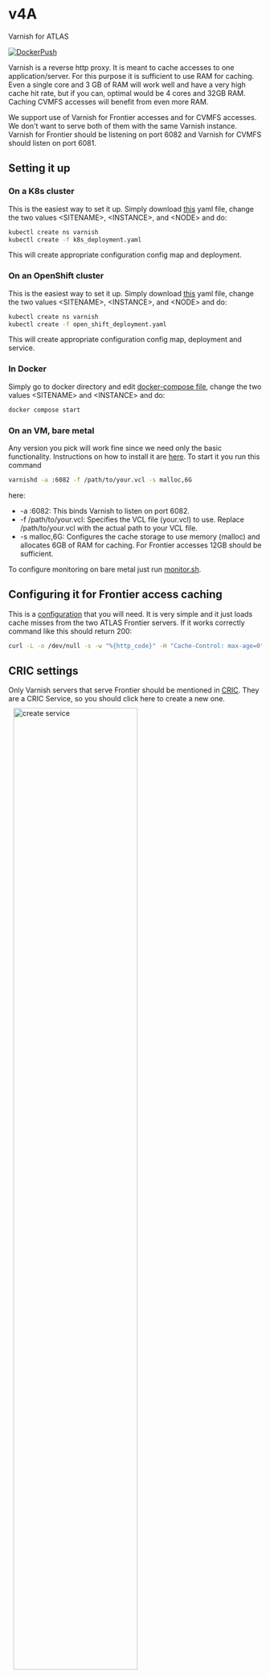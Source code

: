 # v4A

Varnish for ATLAS

[![DockerPush](https://github.com/ivukotic/v4A/actions/workflows/DockerPush.yml/badge.svg?branch=frontier-no-snmp)](https://github.com/ivukotic/v4A/actions/workflows/DockerPush.yml)

Varnish is a reverse http proxy. It is meant to cache accesses to one application/server. For this purpose it is sufficient to use RAM for caching.
Even a single core and 3 GB of RAM will work well and have a very high cache hit rate, but if you can, optimal would be 4 cores and 32GB RAM. Caching CVMFS accesses will benefit from even more RAM.

We support use of Varnish for Frontier accesses and for CVMFS accesses. We don't want to serve both of them with the same Varnish instance. Varnish for Frontier should be listening on port 6082 and Varnish for CVMFS should listen on port 6081.

## Setting it up

### On a K8s cluster

This is the easiest way to set it up. Simply download [this](kube/k8s_deployment.yaml) yaml file, change the two values \<SITENAME\>, \<INSTANCE\>, and \<NODE\> and do:

```bash
kubectl create ns varnish
kubectl create -f k8s_deployment.yaml
```

This will create appropriate configuration config map and deployment.

### On an OpenShift cluster

This is the easiest way to set it up. Simply download [this](kube/open_shift_deployment.yaml) yaml file, change the two values \<SITENAME\>, \<INSTANCE\>, and \<NODE\> and do:

```bash
kubectl create ns varnish
kubectl create -f open_shift_deployment.yaml
```

This will create appropriate configuration config map, deployment and service.

### In Docker

Simply go to docker directory and edit [docker-compose file](docker/docker-compose.yaml), change the two values \<SITENAME\> and \<INSTANCE\>  and do:

```bash
docker compose start
```

### On an VM, bare metal

Any version you pick will work fine since we need only the basic functionality. Instructions on how to install it are [here](https://varnish-cache.org/docs/trunk/installation/index.html).
To start it you run this command

```bash
varnishd -a :6082 -f /path/to/your.vcl -s malloc,6G
```

here:

* -a :6082: This binds Varnish to listen on port 6082.
* -f /path/to/your.vcl: Specifies the VCL file (your.vcl) to use. Replace /path/to/your.vcl with the actual path to your VCL file.
* -s malloc,6G: Configures the cache storage to use memory (malloc) and allocates 6GB of RAM for caching. For Frontier accesses 12GB should be sufficient.

To configure monitoring on bare metal just run [monitor.sh](Monitoring/monitor.sh).

## Configuring it for Frontier access caching

This is a [configuration](default.vcl) that you will need. It is very simple and it just loads cache misses from the two ATLAS Frontier servers.
If it works correctly command like this should return 200:

```bash
curl -L -o /dev/null -s -w "%{http_code}" -H "Cache-Control: max-age=0" http://<HOSTNAME>:6082/atlr
```

## CRIC settings

Only Varnish servers that serve Frontier should be mentioned in [CRIC](https://atlas-cric.cern.ch/).
They are a CRIC Service, so you should click here to create a new one.
<img src="Manual/CRIC_create_service.png" alt="create service" style="width:70%;margin: 10px;" />

There are only a few fields you should fill:

| **Parameter**  | **Value**        |
| -------------- | ---------------- |
| Site           | \<SITENAME\>       |
| Service Type   | Squid            |
| Object State   | Active           |
| Endpoint       | \<ADDRESS:PORT\>   |
| Flavour        | Frontier         |

<img src="Manual/CRIC_varnish_service.png" alt="varnish service" style="width:70%;margin: 10px;" />

To add the created service to your site and change order of priority of caching services, first find your site [here](https://atlas-cric.cern.ch/core/experimentsite/list/). Looking at details you will see something like this:
<img src="Manual/CRIC_squid_configuration.png" alt="squid configuration" style="width:90%;margin: 10px;" />

Clicking "Manage configuration" will allow to add/remove a caching proxy and reoder them. Feel free to add a varnish from a nearby site as a backup with the lowest priority.

## Monitoring

This [dashboard](https://atlas-kibana.mwt2.org:5601/s/varnish/app/r/s/gol0t) gives most important data: requests rate, cached hit and miss rates, amount of data delivered and uptime.

## Instances

### NRP

configurations are in <https://github.com/maniaclab/NRP>.

| **Kind** | **Instance** | **Address** | **Node selector** |
| --------- | --- | --------------- | ------------- |
|   Frontier |  Starlight-1f  |  <http://starlight.varnish.atlas-ml.org:6082>  | dtn108.sl.startap.net |
|   Frontier |  frontier-01   |  <http://sl-um-es2.slateci.io:6082>  | sl-um-es2.slateci.io  |
|   Frontier |  NET2-2f | <http://gpu-13.nrp.mghpcc.org:6082>  | gpu-13.nrp.mghpcc.org |
|   Frontier | ou-1f | <http://fiona.offn.oscer.ou.edu:6082> | fiona.offn.oscer.ou.edu |
|   Frontier | ucsc-1f | <http://fiona8.ucsc.edu:6082> | fiona8.ucsc.edu |
|   CVMFS | Starlight-1 | <http://starlight.varnish.atlas-ml.org:6081> | dtn108.sl.startap.net |
|   CVMFS | aglt2-1 | <http://sl-um-es3.slateci.io:6081> | sl-um-es3.slateci.io |
|   CVMFS | msu-1 | <http://msu-nrp.aglt2.org:6081> | msu-nrp.aglt2.org |
|   CVMFS | net2-1 | <http://gpu-13.nrp.mghpcc.org:6081> | gpu-13.nrp.mghpcc.org |

### UC AF

configurations are in <https://github.com/maniaclab/flux_apps>.

| **Instance** | **Address** | **Host** | **Node Label** |
| ------------ | --------------- | ---- | ------ |
|  cvmfs-uc          | <http://v4cvmfs.mwt2.org:6081> | c034.af.uchicago.edu | cvmfs-slate |
|  frontier-uc-01    | <http://v4a.mwt2.org:6081> | c035.af.uchicago.edu | frontier-slate  |

### IT

| **Instance** | **Address** | **Use** |
| ------------ | --------------- | ---- |
|  v4f-1   | cmsrm-svc-02.roma1.infn.it:6082 | local use |
|  v4f-2   | cmsrm-svc-01.roma1.infn.it:6082 | CloudFlare  **eu-central** |

### ES

| **Instance** | **Address** | **Use** |
| ------------ | --------------- | ---- |
|  frontier-01 | varnish.pic.es:6082 | CloudFlare **v4f-es** |

### UK

| **Instance** | **Address** | **Use** |
| ------------ | --------------- | ---- |
|  FRONTIER-MAN | vm39.tier2.hep.manchester.ac.uk:6082 | CloudFlare **v4f-uk** |

### DE

| **Instance** | **Address** | **Use** |
| ------------ | --------------- | ---- |
|  1 | lcg-lrz-ce3.grid.lrz.de:3128 | LRZ-LMU |

## CloudFlare

We have a CloudFlare DNS loadbalancer that makes important Frontier Varnish instances reachable at <http://v4a.hl-lhc.net:6082>. Health checks in CF are trying to access "/atlr" directory once per minute.

## Stress testing

direct to origin:

curl '<http://atlasfrontier1-ai.cern.ch:8000/atlr/Frontier/type=frontier_request:1:DEFAULT&encoding=BLOBzip5&p1=eNp1k8FuwyAMhl8FcZ6mKrcddvDANEgOIPC67cT7v0VpEwpJ2A1-32-LKCQhoWLhvMZstYAk5HaWbysNENFx7yqpCQcLNvuoqjHfRAF4braSmtCYVLSBrXct1MGas4kQTLffs642qRkXyDeMaTdoz1.zXGLbr7yB4gkSL15nDbz6HhRvPGmMdaB112foRFsywB950Cmg6qMdPmXLOmQdDuKbOXfgL0c0o47VtA41g3NIx306fMoOpu9N67D.xvBF.HoRA97SDNdhuue72dN-HUd3usOw6.ikMNEvQgKXr56V9.QNZbaE8l2WY5gul-x4MEmKY-0zY8T6G32K6eMOZZPoOQ>__' -H "X-frontier-id: varnish" -X GET

through Squid:
export http_proxy=<http://uct2-slate.mwt2.org:32200>

siege:
siege -c30 --reps=once  --header='X-frontier-id:siege' -f requests_frontier_origin.txt > /dev/null &  

through Varnish:
curl -X GET <http://v4a.hl-lhc.net:6082/atlr/Frontier/type=frontier_request:1:DEFAULT&encoding=BLOBzip5&p1=eNpdj0EKAjEMRa8SshYZxa2L0Ga02GmGJiKucv9bWLEzFHfvv3wSopw5GBSJ7CkCKWBnPIDRbZM-7K7Qwrv9hu6zhIerkT11Hw.utyJrqGm1JGVvDa619K2eilrqZ4aMMFdZAMkyqQeRLHP2GBSP2Gg9T5O3hYrwF193rrz9eYXT5QOWkUJt>
